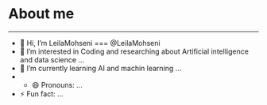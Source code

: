 # About me
***

- 👋 Hi, I’m LeilaMohseni  === @LeilaMohseni
- 👀 I’m interested in Coding and researching about Artificial intelligence and data science ...
- 🌱 I’m currently learning AI and machin learning ...
- - 😄 Pronouns: ...
- ⚡ Fun fact: ...

<!---
LeilaMohseni/LeilaMohseni is a ✨ special ✨ repository because its `README.md` (this file) appears on your GitHub profile.
You can click the Preview link to take a look at your changes.
--->
